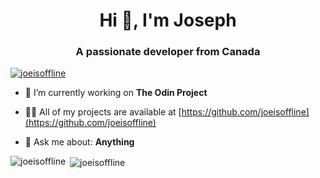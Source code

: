 <h1 align="center">Hi 👋, I'm Joseph</h1>
<h3 align="center">A passionate developer from Canada</h3>

<p align="left"> <a href="https://github.com/ryo-ma/github-profile-trophy"><img src="https://github-profile-trophy.vercel.app/?username=joeisoffline" alt="joeisoffline" /></a> </p>

- 🔭 I’m currently working on **The Odin Project**

- 👨‍💻 All of my projects are available at [https://github.com/joeisoffline](https://github.com/joeisoffline)

- 💬 Ask me about: **Anything**

<p align="left">
</p>

<p><img align="left" src="https://github-readme-stats.vercel.app/api/top-langs?username=joeisoffline&show_icons=true&locale=en&layout=compact" alt="joeisoffline" /></p>

<p>&nbsp;<img align="center" src="https://github-readme-stats.vercel.app/api?username=joeisoffline&show_icons=true&locale=en" alt="joeisoffline" /></p>
